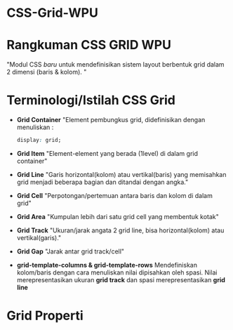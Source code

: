 # CSS-Grid-WPU

# Rangkuman CSS GRID WPU

"Modul CSS *baru* untuk mendefinisikan sistem layout berbentuk grid dalam 2 dimensi (baris & kolom). "

# Terminologi/Istilah CSS Grid

* **Grid Container**
    "Element pembungkus grid, didefinisikan dengan menuliskan : 
    ```css
    display: grid;
    ```
* **Grid Item**
    "Element-element yang berada (1level) di dalam grid container"
* **Grid Line**
    "Garis horizontal(kolom) atau vertikal(baris) yang memisahkan grid menjadi beberapa bagian dan ditandai dengan angka."
* **Grid Cell**
    "Perpotongan/pertemuan antara baris dan kolom di dalam grid"
* **Grid Area**
    "Kumpulan lebih dari satu grid cell yang membentuk kotak"
* **Grid Track**
    "Ukuran/jarak angata 2 grid line, bisa horizontal(kolom) atau vertikal(garis)."
* **Grid Gap**
    "Jarak antar grid track/cell"

* **grid-template-columns & grid-template-rows**
    Mendefiniskan kolom/baris dengan cara menuliskan nilai dipisahkan oleh spasi. Nilai merepresentasikan ukuran **grid track** dan spasi merepresentasikan **grid line**

# Grid Properti
